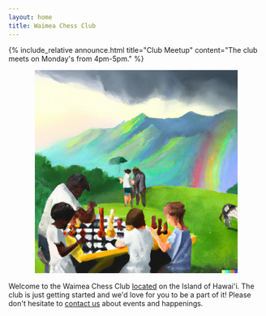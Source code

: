 ```yaml
---
layout: home
title: Waimea Chess Club
---
```



{% include_relative announce.html title="Club Meetup" content="The club meets on Monday's from 4pm-5pm." %}

<center>
  <img src="/assets/img/welcome.webp" alt="drawing" width="400" />
</center>

Welcome to the Waimea Chess Club [located](/location) on the Island of Hawai'i. The club is just getting started and we'd love for you to be a part of it! Please don't hesitate to [contact us](mailto:contact@waimeachess.com) about events and happenings.
